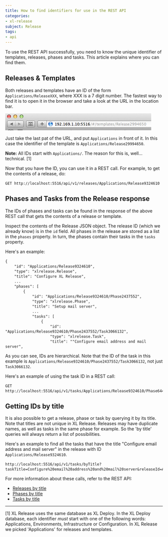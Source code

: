 ```yaml
---
title: How to find identifiers for use in the REST API
categories:
- xl-release
subject: Release
tags:
- api
---
```


To use the REST API successfully, you need to know the unique identifier of templates, releases, phases and tasks. This article explains where you can find them.

## Releases & Templates

Both releases and templates have an ID of the form `Applications/ReleaseXXX`, where XXX is a 7 digit number. The fastest way to find it is to open it in the browser and take a look at the URL in the location bar. 

![URL for template](images/template-release-id.png)

Just take the last pat of the URL, and put `Applications` in front of it. In this case the identifier of the template is `Applications/Release29994650`.

**Note:** All IDs start with `Applications/`. The reason for this is, well... technical. [1]

Now that you have the ID, you can use it in a REST call. For example, to get the contents of a release, do:

    GET http://localhost:5516/api/v1/releases/Applications/Release9324610


## Phases and Tasks from the Release response

The IDs of phases and tasks can be found in the response of the above REST call that gets the contents of a release or template.

Inspect the contents of the Release JSON object. The release ID (which we already know) is in the `id` field. All phases in the release are stored as a list in the `phases` property. In turn, the phases contain their tasks in the `tasks` property. 

Here's an example:

    {
        "id": "Applications/Release9324610",
        "type": "xlrelease.Release",
        "title": "Configure XL Release",
        ...
        "phases": [
            {
                "id": "Applications/Release9324610/Phase2437552",
                "type": "xlrelease.Phase",
                "title": "Setup mail server",
                ...
                "tasks": [
                    {
                        "id": "Applications/Release9324610/Phase2437552/Task3066132",
                        "type": "xlrelease.Task",
                        "title": ""Configure email address and mail server",
  
As you can see, IDs are hierarchical. Note that the ID of the task in this example is `Applications/Release9324610/Phase2437552/Task3066132`, not just `Task3066132`.

Here's an example of using the task ID in a REST call:

    GET http://localhost:5516/api/v1/tasks/Applications/Release9324610/Phase6441318/Task2674539

## Getting IDs by title

It is also possible to get a release, phase or task by querying it by its title. Note that titles are not unique in XL Release. Releases may have duplicate names, as well as tasks in the same phase for example. So the 'by title' queries will always return a list of possibilities.

Here's an example to find all the tasks that have the title "Configure email address and mail server" in the release with ID `Applications/Release9324610`.

    http://localhost:5516/api/v1/tasks/byTitle?taskTitle=Configure%20email%20address%20and%20mail%20server&releaseId=Applications/Release9324610

For more information about these calls, refer to the REST API:
 
 * [Releases by title](/xl-release/4.5.x/rest-api/#!/releases/searchReleasesByTitle)
 * [Phases by title](/xl-release/4.5.x/rest-api/#!/phases/searchPhasesByTitle)
 * [Tasks by title](/xl-release/4.5.x/rest-api/#!/tasks/searchTasksByTitle)

---
[1] XL Release uses the same database as XL Deploy. In the XL Deploy database, each identifier _must_ start with one of the following words: Applications, Environments, Infrastructure or Configuration. In XL Release we picked 'Applications' for releases and templates.